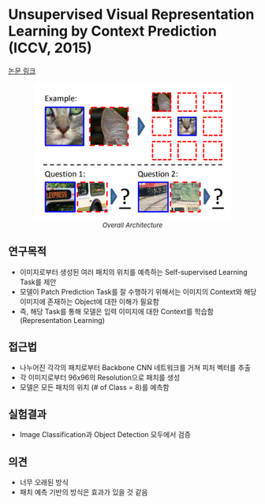 # Unsupervised Visual Representation Learning by Context Prediction (ICCV, 2015)

[논문 링크](https://www.cv-foundation.org/openaccess/content_iccv_2015/html/Doersch_Unsupervised_Visual_Representation_ICCV_2015_paper.html)

<p align="center">
    <img width="400" alt='fig1' src="../img/doersch2015unsupervised.png?raw=true"></br>
    <em><font size=2>Overall Architecture</font></em>
</p>

## 연구목적
- 이미지로부터 생성된 여러 패치의 위치를 예측하는 Self-supervised Learning Task를 제안 
- 모델이 Patch Prediction Task를 잘 수행하기 위해서는 이미지의 Context와 해당 이미지에 존재하는 Object에 대한 이해가 필요함 
- 즉, 해당 Task를 통해 모델은 입력 이미지에 대한 Context를 학습함 (Representation Learning) 

## 접근법
- 나누어진 각각의 패치로부터 Backbone CNN 네트워크를 거쳐 피처 벡터를 추출 
- 각 이미지로부터 96x96의 Resolution으로 패치를 생성 
- 모델은 모든 패치의 위치 (# of Class = 8)를 예측함 

## 실험결과
- Image Classification과 Object Detection 모두에서 검증 

## 의견
- 너무 오래된 방식 
- 패치 예측 기반의 방식은 효과가 있을 것 같음 